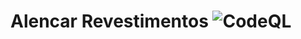 # Alencar Revestimentos ![CodeQL](https://github.com/RDPodcasting/AlencarRevestimentos/workflows/CodeQL/badge.svg)
